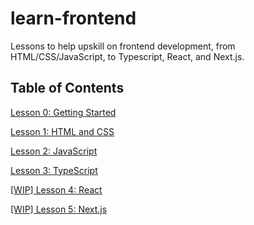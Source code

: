 # learn-frontend

Lessons to help upskill on frontend development, from HTML/CSS/JavaScript, to Typescript, React, and Next.js.

## Table of Contents

[Lesson 0: Getting Started](/lessons/0-getting-started/README.md)

[Lesson 1: HTML and CSS](/lessons/1-html-css/README.md)

[Lesson 2: JavaScript](/lessons/2-javascript/README.md)

[Lesson 3: TypeScript](/lessons/3-typescript/README.md)

[[WIP] Lesson 4: React](/lessons/4-react/README.md)

[[WIP] Lesson 5: Next.js](/lessons/5-nextjs/README.md)
